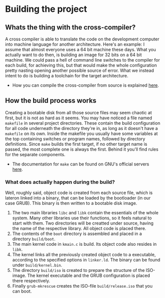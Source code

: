 # Building the project

## Whats the thing with the cross-compiler?
A cross compiler is able to translate the code on the development computer into machine language for another architecture. Here's an example: I assume that almost everyone uses a 64 bit machine these days. What you actually want to do then, is building an image for 32 bits on a 64 bit machine. We could pass a hell of command line switches to the compiler for each build, for achieving this, but that would make the whole configuration pretty nasting opening another possible source of error. What we instead intent to do is building a toolchain for the target architecture.

- How you can compile the cross-compiler from source is explained [here](../../toolchain/README.md).

## How the build process works
Creating a bootable disk from all those source files may seem chaotic at first, but it is not as hard as it seems. You may have noticed a file named `makefile` in several project directories. These contain the build configuration for all code underneath the directory they're in, as long as it doesn't have a `makefile` on its own. Inside the makefile you usually have some variables at the top containing switches or program names, followed by directory definitions. Since `make` builds the first target, if no other target name is passed, the most complete one is always the first. Behind it you'll find rules for the separate components.

- The documentation for `make` can be found on GNU's official servers [here](https://www.gnu.org/software/make/).

### What does actually happen during the build? 
Well, roughly said, object code is created from each source file, which is lateron linked into a binary, that can be loaded by the bootloader (in our case GRUB). This binary is then written to a bootable disk image.

1. The two main libraries `libc` and `libk` contain the essentials of the whole system. Many other libraries use their functions, so it feels natural to start with them. Two directories will be creatted under source, having the name of the respective library. All object code is placed there.
2. The contents of the `boot` directory is assembled and placed in a directory `build/boot`.
3. The main kernel code in `kmain.c` is build. Its object code also resides in `libk`.
4. The kernel links all the previously created object code to a executable, according to the specified options in `linker.ld`. The binary can be found under `build/kernel.bin`.
5. The directory `build/iso` is created to prepare the structure of the ISO-image. The kernel executable and the GRUB configuration is placed there respectively.
6. Finally `grub-mkrescue` creates the ISO-file `build/release.iso` that you can boot.
